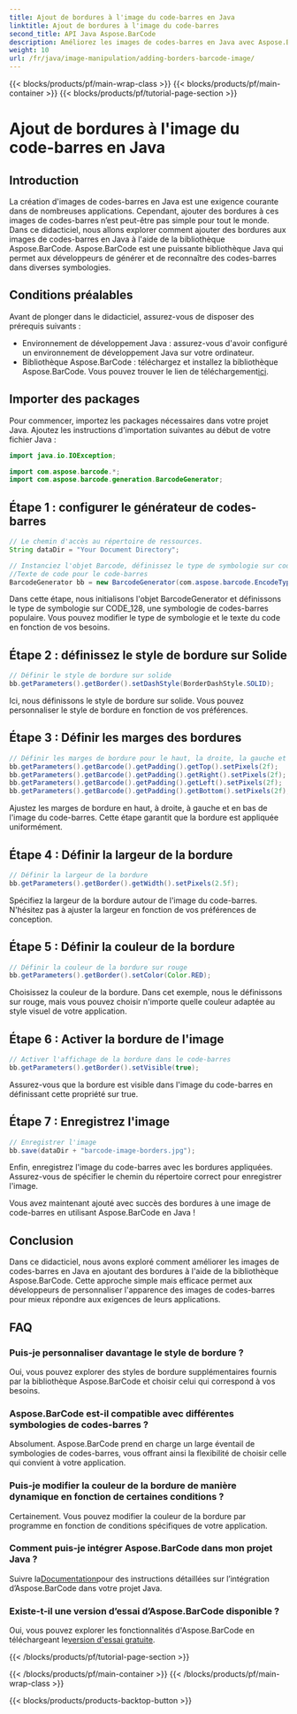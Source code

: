 ```yaml
---
title: Ajout de bordures à l'image du code-barres en Java
linktitle: Ajout de bordures à l'image du code-barres
second_title: API Java Aspose.BarCode
description: Améliorez les images de codes-barres en Java avec Aspose.BarCode en ajoutant des bordures personnalisables. Suivez ce guide étape par étape pour obtenir une solution de codes-barres visuellement attrayante.
weight: 10
url: /fr/java/image-manipulation/adding-borders-barcode-image/
---
```


{{< blocks/products/pf/main-wrap-class >}}
{{< blocks/products/pf/main-container >}}
{{< blocks/products/pf/tutorial-page-section >}}

# Ajout de bordures à l'image du code-barres en Java


## Introduction

La création d'images de codes-barres en Java est une exigence courante dans de nombreuses applications. Cependant, ajouter des bordures à ces images de codes-barres n’est peut-être pas simple pour tout le monde. Dans ce didacticiel, nous allons explorer comment ajouter des bordures aux images de codes-barres en Java à l'aide de la bibliothèque Aspose.BarCode. Aspose.BarCode est une puissante bibliothèque Java qui permet aux développeurs de générer et de reconnaître des codes-barres dans diverses symbologies.

## Conditions préalables

Avant de plonger dans le didacticiel, assurez-vous de disposer des prérequis suivants :

- Environnement de développement Java : assurez-vous d'avoir configuré un environnement de développement Java sur votre ordinateur.
- Bibliothèque Aspose.BarCode : téléchargez et installez la bibliothèque Aspose.BarCode. Vous pouvez trouver le lien de téléchargement[ici](https://releases.aspose.com/barcode/java/).

## Importer des packages

Pour commencer, importez les packages nécessaires dans votre projet Java. Ajoutez les instructions d'importation suivantes au début de votre fichier Java :

```java
import java.io.IOException;

import com.aspose.barcode.*;
import com.aspose.barcode.generation.BarcodeGenerator;
```

## Étape 1 : configurer le générateur de codes-barres

```java
// Le chemin d'accès au répertoire de ressources.
String dataDir = "Your Document Directory";

// Instanciez l'objet Barcode, définissez le type de symbologie sur code128 et définissez le
//Texte de code pour le code-barres
BarcodeGenerator bb = new BarcodeGenerator(com.aspose.barcode.EncodeTypes.CODE_128, "1234567");
```

Dans cette étape, nous initialisons l'objet BarcodeGenerator et définissons le type de symbologie sur CODE_128, une symbologie de codes-barres populaire. Vous pouvez modifier le type de symbologie et le texte du code en fonction de vos besoins.

## Étape 2 : définissez le style de bordure sur Solide

```java
// Définir le style de bordure sur solide
bb.getParameters().getBorder().setDashStyle(BorderDashStyle.SOLID);
```

Ici, nous définissons le style de bordure sur solide. Vous pouvez personnaliser le style de bordure en fonction de vos préférences.

## Étape 3 : Définir les marges des bordures

```java
// Définir les marges de bordure pour le haut, la droite, la gauche et le bas
bb.getParameters().getBarcode().getPadding().getTop().setPixels(2f);
bb.getParameters().getBarcode().getPadding().getRight().setPixels(2f);
bb.getParameters().getBarcode().getPadding().getLeft().setPixels(2f);
bb.getParameters().getBarcode().getPadding().getBottom().setPixels(2f);
```

Ajustez les marges de bordure en haut, à droite, à gauche et en bas de l'image du code-barres. Cette étape garantit que la bordure est appliquée uniformément.

## Étape 4 : Définir la largeur de la bordure

```java
// Définir la largeur de la bordure
bb.getParameters().getBorder().getWidth().setPixels(2.5f);
```

Spécifiez la largeur de la bordure autour de l'image du code-barres. N'hésitez pas à ajuster la largeur en fonction de vos préférences de conception.

## Étape 5 : Définir la couleur de la bordure

```java
// Définir la couleur de la bordure sur rouge
bb.getParameters().getBorder().setColor(Color.RED);
```

Choisissez la couleur de la bordure. Dans cet exemple, nous le définissons sur rouge, mais vous pouvez choisir n'importe quelle couleur adaptée au style visuel de votre application.

## Étape 6 : Activer la bordure de l'image

```java
// Activer l'affichage de la bordure dans le code-barres
bb.getParameters().getBorder().setVisible(true);
```

Assurez-vous que la bordure est visible dans l'image du code-barres en définissant cette propriété sur true.

## Étape 7 : Enregistrez l'image

```java
// Enregistrer l'image
bb.save(dataDir + "barcode-image-borders.jpg");
```

Enfin, enregistrez l'image du code-barres avec les bordures appliquées. Assurez-vous de spécifier le chemin du répertoire correct pour enregistrer l'image.

Vous avez maintenant ajouté avec succès des bordures à une image de code-barres en utilisant Aspose.BarCode en Java !

## Conclusion

Dans ce didacticiel, nous avons exploré comment améliorer les images de codes-barres en Java en ajoutant des bordures à l'aide de la bibliothèque Aspose.BarCode. Cette approche simple mais efficace permet aux développeurs de personnaliser l'apparence des images de codes-barres pour mieux répondre aux exigences de leurs applications.

## FAQ

### Puis-je personnaliser davantage le style de bordure ?
Oui, vous pouvez explorer des styles de bordure supplémentaires fournis par la bibliothèque Aspose.BarCode et choisir celui qui correspond à vos besoins.

### Aspose.BarCode est-il compatible avec différentes symbologies de codes-barres ?
Absolument. Aspose.BarCode prend en charge un large éventail de symbologies de codes-barres, vous offrant ainsi la flexibilité de choisir celle qui convient à votre application.

### Puis-je modifier la couleur de la bordure de manière dynamique en fonction de certaines conditions ?
Certainement. Vous pouvez modifier la couleur de la bordure par programme en fonction de conditions spécifiques de votre application.

### Comment puis-je intégrer Aspose.BarCode dans mon projet Java ?
 Suivre la[Documentation](https://reference.aspose.com/barcode/java/)pour des instructions détaillées sur l’intégration d’Aspose.BarCode dans votre projet Java.

### Existe-t-il une version d’essai d’Aspose.BarCode disponible ?
 Oui, vous pouvez explorer les fonctionnalités d'Aspose.BarCode en téléchargeant le[version d'essai gratuite](https://releases.aspose.com/).

{{< /blocks/products/pf/tutorial-page-section >}}

{{< /blocks/products/pf/main-container >}}
{{< /blocks/products/pf/main-wrap-class >}}

{{< blocks/products/products-backtop-button >}}
